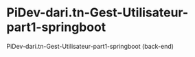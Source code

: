 # PiDev-dari.tn-Gest-Utilisateur-part1-springboot
PiDev-dari.tn-Gest-Utilisateur-part1-springboot (back-end)
